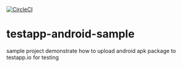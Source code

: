 [![CircleCI](https://circleci.com/gh/Jianbo-Zhu/testapp-android-sample/tree/main.svg?style=svg)](https://circleci.com/gh/Jianbo-Zhu/testapp-android-sample/tree/main)
# testapp-android-sample

sample project demonstrate how to upload android apk package to testapp.io for testing
